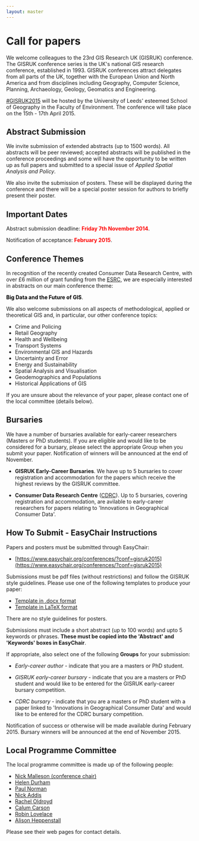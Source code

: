 ```yaml
---
layout: master
---
```


Call for papers
===============

We welcome colleagues to the 23rd GIS Research UK (GISRUK) conference. The GISRUK conference series
is the UK's national GIS research conference, established in 1993. GISRUK conferences attract
delegates from all parts of the UK, together with the European Union and North America and from
disciplines including Geography, Computer Science, Planning, Archaeology, Geology, Geomatics and
Engineering.

[#GISRUK2015](https://twitter.com/search?f=realtime&q=%23GISRUK2015&src=typd) will be
hosted by the University of Leeds' esteemed School of Geography in the Faculty of Environment. The
conference will take place on the 15th - 17th April 2015.

Abstract Submission
-------------------

We invite submission of extended abstracts (up to 1500 words). All abstracts will be peer reviewed;
accepted abstracts will be published in the conference proceedings and some will have the
opportunity to be written up as full papers and submitted to a special issue of *Applied Spatial
Analysis and Policy*.

We also invite the submission of posters. These will be displayed during the conference and there
will be a special poster session for authors to briefly present their poster.

Important Dates
---------------

Abstract submission deadline: <span style="color:red">**Friday 7th November 2014**</span>.

Notification of acceptance: <span style="color:red">**February 2015**</span>.

Conference Themes
-----------------

In recognition of the recently created Consumer Data Research Centre, with over £6 million of grant
funding from the [ESRC](http://www.esrc.ac.uk/), we are especially interested in abstracts on our
main conference theme:

<span style="color:black">**Big Data and the Future of GIS**</span>.

We also welcome submissions on all aspects of methodological, applied or theoretical GIS and, in
particular, our other conference topics:

- Crime and Policing
- Retail Geography
- Health and Wellbeing
- Transport Systems
- Environmental GIS and Hazards
- Uncertainty and Error
- Energy and Sustainability
- Spatial Analysis and Visualisation
- Geodemographics and Populations
- Historical Applications of GIS

If you are unsure about the relevance of your paper, please contact one of the local committee
(details below).

Bursaries
---------

We have a number of bursaries available for early-career researchers (Masters or PhD students). If
you are eligible and would like to be considered for a bursary, please select the appropriate Group
when you submit your paper. Notification of winners will be announced at the end of November.

- **GISRUK Early-Career Bursaries**. We have up to 5 bursaries to cover registration and
  accommodation for the papers which receive the highest reviews by the GISRUK committee.

- **Consumer Data Research Centre** ([CDRC](http://www.lida.leeds.ac.uk/index.html)).
  Up to 5 bursaries, covering registration and accommodation, are avilable to early-career
  researchers for papers relating to 'Innovations in Geographical Consumer Data'.


How To Submit - EasyChair Instructions
--------------------------------------

Papers and posters must be submitted through EasyChair:

- [https://www.easychair.org/conferences/?conf=gisruk2015](https://www.easychair.org/conferences/?conf=gisruk2015)

Submissions must be pdf files (without restrictions) and follow the GISRUK style
guidelines. Please use one of the following templates to produce your paper:

- [Template in .docx format](./paper_templates/GISRUKPaperTemplate2015.docx)
- [Template in LaTeX format](./paper_templates/GISRUKPaperTemplate2015-Latex.zip)

There are no style guidelines for posters.

Submissions must include a short abstract (up to 100 words) and upto 5 keywords or phrases. **These must
be copied into the 'Abstract' and 'Keywords' boxes in EasyChair**.

If appropriate, also select one of the following **Groups** for your submission:

- _Early-career author_ - indicate that you are a masters or PhD student.

- _GISRUK early-career bursary_ - indicate that you are a masters or PhD student and would like to
  be entered for the GISRUK early-career bursary competition.

- _CDRC bursary_ - indicate that you are a masters or PhD student with a paper linked to 'Innovations
  in Geographical Consumer Data' and would like to be entered for the CDRC bursary competition.

Notification of success or otherwise will be made available during February 2015. Bursary winners
will be announced at the end of November 2015.

Local Programme Committee
-------------------------

The local programme committee is made up of the following people:

- [Nick Malleson (conference chair)](http://www.geog.leeds.ac.uk/people/n.malleson)
- [Helen Durham](http://www.geog.leeds.ac.uk/people/h.durham)
- [Paul Norman](http://www.geog.leeds.ac.uk/people/p.norman)
- [Nick Addis](http://www.geog.leeds.ac.uk/people/n.addis)
- [Rachel Oldroyd](http://www.geog.leeds.ac.uk/people/r.oldroyd)
- [Calum Carson](http://www.geog.leeds.ac.uk/people/support-staff/research-support/#c.carson)
- [Robin Lovelace](http://www.geog.leeds.ac.uk/people/r.lovelace)
- [Alison Heppenstall](http://www.geog.leeds.ac.uk/people/a.heppenstall)

Please see their web pages for contact details.
